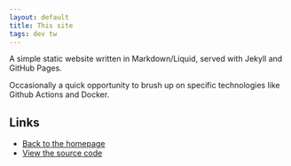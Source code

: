 ```yaml
---
layout: default
title: This site
tags: dev tw
---
```

A simple static website written in Markdown/Liquid, served with Jekyll and GitHub Pages.

Occasionally a quick opportunity to brush up on specific technologies like Github Actions and Docker.

## Links

* [Back to the homepage](/index.md)
* [View the source code](https://github.com/caforbes/caforbes.github.io)
